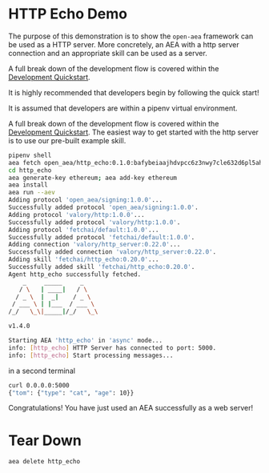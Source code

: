 # HTTP Echo Demo

The purpose of this demonstration is to show the `open-aea` framework can be used as a HTTP server. More concretely, an AEA with a http server connection and an appropriate skill can be used as a server.


A full break down of the development flow is covered within the <a href="../quickstart/">Development Quickstart</a>.

It is highly recommended that developers begin by following the quick start!

It is assumed that developers are within a pipenv virtual environment.

A full break down of the development flow is covered within the <a href="../quickstart/">Development Quickstart</a>.
The easiest way to get started with the http server is to use our pre-built example skill.



``` bash
pipenv shell
aea fetch open_aea/http_echo:0.1.0:bafybeiaajhdvpcc6z3nwy7cle632d6pl5ahe2dedynqf45yv2452hhzkq4 --remote
cd http_echo
aea generate-key ethereum; aea add-key ethereum
aea install
aea run --aev
Adding protocol 'open_aea/signing:1.0.0'...
Successfully added protocol 'open_aea/signing:1.0.0'.
Adding protocol 'valory/http:1.0.0'...
Successfully added protocol 'valory/http:1.0.0'.
Adding protocol 'fetchai/default:1.0.0'...
Successfully added protocol 'fetchai/default:1.0.0'.
Adding connection 'valory/http_server:0.22.0'...
Successfully added connection 'valory/http_server:0.22.0'.
Adding skill 'fetchai/http_echo:0.20.0'...
Successfully added skill 'fetchai/http_echo:0.20.0'.
Agent http_echo successfully fetched.
    _     _____     _
   / \   | ____|   / \
  / _ \  |  _|    / _ \
 / ___ \ | |___  / ___ \
/_/   \_\|_____|/_/   \_\

v1.4.0

Starting AEA 'http_echo' in 'async' mode...
info: [http_echo] HTTP Server has connected to port: 5000.
info: [http_echo] Start processing messages...
```

in a second terminal

``` bash
curl 0.0.0.0:5000
{"tom": {"type": "cat", "age": 10}}
```

Congratulations! You have just used an AEA successfully as a web server!

# Tear Down
``` bash
aea delete http_echo
```

